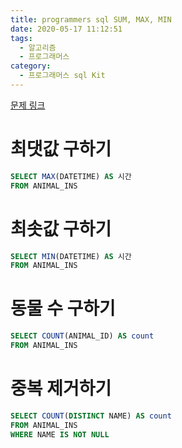 ```yaml
---
title: programmers sql SUM, MAX, MIN
date: 2020-05-17 11:12:51
tags:
  - 알고리즘
  - 프로그래머스
category:
  - 프로그래머스 sql Kit
---
```


[문제 링크](https://programmers.co.kr/learn/courses/30/parts/17043)

# 최댓값 구하기

```sql
SELECT MAX(DATETIME) AS 시간
FROM ANIMAL_INS
```

# 최솟값 구하기

```sql
SELECT MIN(DATETIME) AS 시간
FROM ANIMAL_INS
```

# 동물 수 구하기

```sql
SELECT COUNT(ANIMAL_ID) AS count
FROM ANIMAL_INS
```

# 중복 제거하기

```sql
SELECT COUNT(DISTINCT NAME) AS count
FROM ANIMAL_INS
WHERE NAME IS NOT NULL
```
